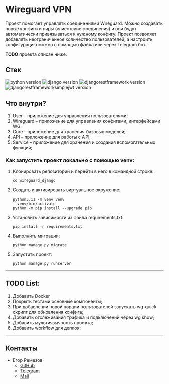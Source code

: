 # Wireguard VPN

Проект помогает управлять соединениями Wireguard. Можно создавать новые конфиги и пиры (клиентские соединения) и они
будут автоматически привязываться к нужному конфигу.
Проект позволяет добавлять неограниченное количество пользователей, а настроить конфигурацию можно
с помощью файла или через Telegram бот.

**TODO** проекта описан ниже.

## Стек

![python version](https://img.shields.io/badge/Python-3.11-green)
![django version](https://img.shields.io/badge/Django-4.1-green)
![djangorestframework version](https://img.shields.io/badge/DRF-3.14-green)
![djangorestframeworksimplejwt version](https://img.shields.io/badge/DRF_simplejwt-5.2.2-green)

## Что внутри?

1. User – приложение для управления пользователями;
2. Wireguard – приложение для управления конфигами, интерфейсами WG;
3. Core – приложение для хранения базовых моделей;
4. API – приложение для работы с API;
5. Service – приложение для хранения и создания вспомогательных функций;

### Как запустить проект локально с помощью venv:

1. Клонировать репозиторий и перейти в него в командной строке:

    ```
    cd wireguard_django
    ```

2. Cоздать и активировать виртуальное окружение:

    ```
    python3.11 -m venv venv
    . venv/bin/activate
    python -m pip install --upgrade pip
    ```    

3. Установить зависимости из файла requirements.txt:

    ``` 
    pip install -r requirements.txt
    ```   

4. Выполнить миграции:

    ```
    python manage.py migrate
    ```       

5. Запустить проект:

    ```
    python manage.py runserver
    ```

---

## TODO List:

1. Добавить Docker
2. Покрыть тестами основные компоненты;
3. При добавлении новой порции пользователей запускать wg-quick скрипт для обновления конфига;
4. Добавить отслеживания трафика и подключений через wg show;
5. Добавить мультиязычность проекта;
6. Добавить workflow для деплоя;

---

## Контакты

- Егор Ремезов
    - [GitHub](https://github.com/drode1)
    - [Telegram](https://t.me/e_remezov)
    - [Mail](mailto:info@eremezov.com)